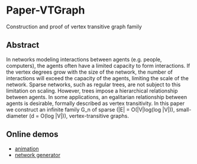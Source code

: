 # Paper-VTGraph
Construction and proof of vertex transitive graph family

## Abstract

In networks modeling interactions between agents (e.g. people, computers),
the agents often have a limited capacity to form interactions.
If the vertex degrees grow with the size of the network,
the number of interactions will exceed the capacity of the agents,
limiting the scale of the network.
Sparse networks, such as regular trees, are not subject to this limitation on scaling.
However, trees impose a hierarchical relationship between agents.
In some applications, an egalitarian relationship between agents is desirable,
formally described as vertex transitivity.
In this paper we construct an infinite family G_n
of sparse (|E| = O(|V|log(log |V|)),
small-diameter (d = O(log |V|)), vertex-transitive graphs.

## Online demos
* [animation](http://jsfiddle.net/gwhnhLn3/1)
* [network generator](http://jsfiddle.net/7n9scynb/)
